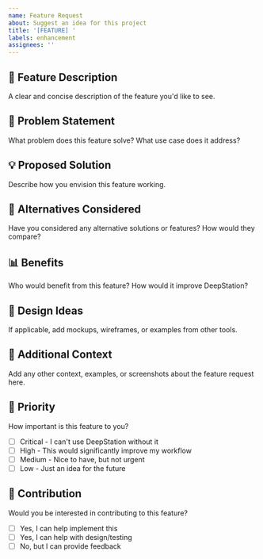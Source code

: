 ```yaml
---
name: Feature Request
about: Suggest an idea for this project
title: '[FEATURE] '
labels: enhancement
assignees: ''
---
```


## 🚀 Feature Description
A clear and concise description of the feature you'd like to see.

## 🎯 Problem Statement
What problem does this feature solve? What use case does it address?

## 💡 Proposed Solution
Describe how you envision this feature working.

## 🔄 Alternatives Considered
Have you considered any alternative solutions or features? How would they compare?

## 📊 Benefits
Who would benefit from this feature? How would it improve DeepStation?

## 🎨 Design Ideas
If applicable, add mockups, wireframes, or examples from other tools.

## 📝 Additional Context
Add any other context, examples, or screenshots about the feature request here.

## 🔢 Priority
How important is this feature to you?
- [ ] Critical - I can't use DeepStation without it
- [ ] High - This would significantly improve my workflow
- [ ] Medium - Nice to have, but not urgent
- [ ] Low - Just an idea for the future

## 🤝 Contribution
Would you be interested in contributing to this feature?
- [ ] Yes, I can help implement this
- [ ] Yes, I can help with design/testing
- [ ] No, but I can provide feedback

